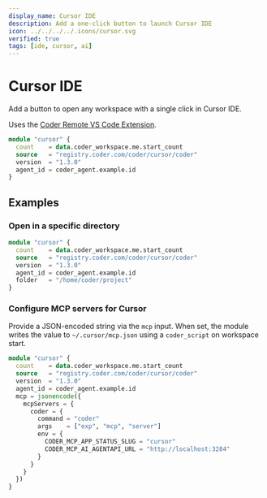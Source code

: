 ```yaml
---
display_name: Cursor IDE
description: Add a one-click button to launch Cursor IDE
icon: ../../../../.icons/cursor.svg
verified: true
tags: [ide, cursor, ai]
---
```


# Cursor IDE

Add a button to open any workspace with a single click in Cursor IDE.

Uses the [Coder Remote VS Code Extension](https://github.com/coder/vscode-coder).

```tf
module "cursor" {
  count    = data.coder_workspace.me.start_count
  source   = "registry.coder.com/coder/cursor/coder"
  version  = "1.3.0"
  agent_id = coder_agent.example.id
}
```

## Examples

### Open in a specific directory

```tf
module "cursor" {
  count    = data.coder_workspace.me.start_count
  source   = "registry.coder.com/coder/cursor/coder"
  version  = "1.3.0"
  agent_id = coder_agent.example.id
  folder   = "/home/coder/project"
}
```

### Configure MCP servers for Cursor

Provide a JSON-encoded string via the `mcp` input. When set, the module writes the value to `~/.cursor/mcp.json` using a `coder_script` on workspace start.

```tf
module "cursor" {
  count    = data.coder_workspace.me.start_count
  source   = "registry.coder.com/coder/cursor/coder"
  version  = "1.3.0"
  agent_id = coder_agent.example.id
  mcp = jsonencode({
    mcpServers = {
      coder = {
        command = "coder"
        args    = ["exp", "mcp", "server"]
        env = {
          CODER_MCP_APP_STATUS_SLUG = "cursor"
          CODER_MCP_AI_AGENTAPI_URL = "http://localhost:3284"
        }
      }
    }
  })
}
```
